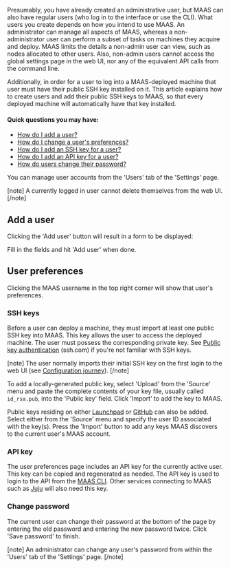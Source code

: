 Presumably, you have already created an administrative user, but MAAS can also have regular users (who log in to the interface or use the CLI). What users you create depends on how you intend to use MAAS.  An administrator can manage all aspects of MAAS, whereas a non-administrator user can perform a subset of tasks on machines they acquire and deploy.  MAAS limits the details a non-admin user can view, such as nodes allocated to other users. Also, non-admin users cannot access the global settings page in the web UI, nor any of the equivalent API calls from the command line.

Additionally, in order for a user to log into a MAAS-deployed machine that user must have their public SSH key installed on it.  This article explains how to create users and add their public SSH keys to MAAS, so that every deployed machine will automatically have that key installed.

#### Quick questions you may have:

* [How do I add a user?](/t/user-accounts/790#heading--add-a-user)
* [How do I change a user's preferences?](/t/user-accounts/790#heading--user-preferences)
* [How do I add an SSH key for a user?](/t/user-accounts/790#heading--ssh-keys)
* [How do I add an API key for a user?](/t/user-accounts/790#heading--api-key)
* [How do users change their password?](/t/user-accounts/790#heading--change-password)

You can manage user accounts from the 'Users' tab of the 'Settings' page.

<!-- vanilla
![current users](../images/76402e4b-manage-user-accounts__2.4_current-users.png)
 vanilla -->

<!-- ui
![current users](../images/76402e4b-manage-user-accounts__2.4_current-users.png)
 ui -->

<!-- cli
### ADD SUITABLE CLI EXAMPLE OR PRINTOUT ###
 cli -->

[note]
A currently logged in user cannot delete themselves from the web UI.
[/note]

<h2 id="heading--add-a-user">Add a user</h2>

Clicking the 'Add user' button will result in a form to be displayed:

<!-- vanilla
![add user](../images/1c59c2c5-manage-user-accounts__2.4_add-user.png)
 vanilla -->

<!-- ui
![add user](../images/1c59c2c5-manage-user-accounts__2.4_add-user.png)
 ui -->

<!-- cli
### ADD SUITABLE CLI EXAMPLE OR PRINTOUT ###
 cli -->

Fill in the fields and hit 'Add user' when done.


<h2 id="heading--user-preferences">User preferences</h2>

Clicking the MAAS username in the top right corner will show that user's preferences.

<h3 id="heading--ssh-keys">SSH keys</h3>

Before a user can deploy a machine, they must import at least one public SSH key into MAAS. This key allows the user to access the deployed machine. The user must possess the corresponding private key. See [Public key authentication](https://www.ssh.com/ssh/public-key-authentication) (ssh.com) if you're not familiar with SSH keys.

[note]
The user normally imports their initial SSH key on the first login to the web UI (see [Configuration journey](/t/configuration-journey/781)).
[/note]

To add a locally-generated public key, select 'Upload' from the 'Source' menu and paste the complete contents of your key file, usually called `id_rsa.pub`, into the 'Public key' field. Click 'Import' to add the key to MAAS.

Public keys residing on either [Launchpad](https://help.launchpad.net/YourAccount) or [GitHub](https://help.github.com/articles/connecting-to-github-with-ssh/) can also be added. Select either from the 'Source' menu and specify the user ID associated with the key(s). Press the 'Import' button to add any keys MAAS discovers to the current user's MAAS account.

<!-- vanilla
![add user SSH key](../images/fc95765e-manage-user-accounts__2.4_add-user-ssh-key.png)
 vanilla -->

<!-- ui
![add user SSH key](../images/fc95765e-manage-user-accounts__2.4_add-user-ssh-key.png)
 ui -->

<!-- cli
### ADD SUITABLE CLI EXAMPLE OR PRINTOUT ###
 cli -->

<h3 id="heading--api-key">API key</h3>

The user preferences page includes an API key for the currently active user. This key can be copied and regenerated as needed. The API key is used to login to the API from the [MAAS CLI](/t/maas-cli/802). Other services connecting to MAAS such as [Juju](https://jujucharms.com/docs/stable/clouds-maas) will also need this key.

<h3 id="heading--change-password">Change password</h3>

The current user can change their password at the bottom of the page by entering the old password and entering the new password twice. Click 'Save password' to finish.

<!-- vanilla
![change user password](../images/289ef578-manage-user-accounts__2.4_change-user-password.png)
 vanilla -->

<!-- ui
![change user password](../images/289ef578-manage-user-accounts__2.4_change-user-password.png)
 ui -->

<!-- cli
### ADD SUITABLE CLI EXAMPLE OR PRINTOUT ###
 cli -->

[note]
An administrator can change any user's password from within the 'Users' tab of the 'Settings' page.
[/note]

<!-- LINKS -->